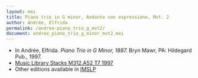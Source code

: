 ```yaml
---
layout: mei
title: Piano trio in G minor, Andante con espressione, Mvt. 2
author: Andrée, Elfrida
permalink: /andree-piano_trio_g_mvt2/
document: andree_piano_trio_g_minor_mvt2.mei
---
```


- In Andrée, Elfrida. *Piano Trio in G Minor, 1887.* Bryn Mawr, PA: Hildegard Pub., 1997.
- <a href="https://tufts-primo.hosted.exlibrisgroup.com/permalink/f/bnf7qa/01TUN_ALMA2193046080003851" target="_blank">Music Library Stacks M312.A52 T7 1997</a>
- Other editions available in <a href="https://imslp.org/wiki/Piano_Trio_No.2_in_G_minor_(Andr%C3%A9e%2C_Elfrida)" target="_blank">IMSLP</a>
